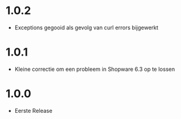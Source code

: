 # 1.0.2
- Exceptions gegooid als gevolg van curl errors bijgewerkt

# 1.0.1
- Kleine correctie om een probleem in Shopware 6.3 op te lossen

# 1.0.0
- Eerste Release
